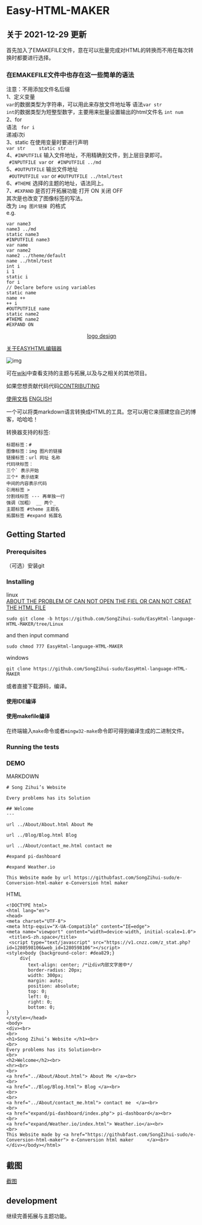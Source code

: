# Easy-HTML-MAKER
 
## 关于 2021-12-29 更新     
首先加入了EMAKEFILE文件，意在可以批量完成对HTML的转换而不用在每次转换时都要进行选择。    
### 在EMAKEFILE文件中也存在这一些简单的语法    
注意：不用添加文件名后缀     
1、定义变量     
```var```的数据类型为字符串，可以用此来存放文件地址等 语法```var str```    
```int```的数据类型为短整型数字，主要用来批量设置输出的html文件名 ```int num```     
2、for     
语法 ``` for i```     
递减i次i     
3、static 在使用变量时要进行声明      
```var str     static str```    
4、```#INPUTFILE``` 输入文件地址，不用精确到文件，到上层目录即可。    
``` #INPUTFILE var``` or ``` #INPUTFILE ../md```    
5、```#OUTPUTFILE``` 输出文件地址    
``` #OUTPUTFILE var``` or ```#OUTPUTFILE ../html/test ```   
6、```#THEME``` 选择的主题的地址，语法同上。   
7、```#EXPAND``` 是否打开拓展功能 打开 ON 关闭 OFF   
其次是也改变了图像标签的写法。   
改为 ```img 图片链接 ```的格式   
e.g.
```
var name3
name3 ../md
static name3
#INPUTFILE name3 
var name
var name2
name2 ../theme/default
name ../html/test
int i
i 1
static i
for i
// Declare before using variables
static name
name ++
++ i
#OUTPUTFILE name
static name2
#THEME name2
#EXPAND ON
```
<div align='center'><a href='https://www.hit-counts.com/'><img src='http://www.hit-counts.com/counter.php?t=MTQ2MDE2OA==' border='0' alt=''></a><BR><a href='https://www.glowgraphics.co.uk/'>logo design</a></div>   
	
[关于EASYHTML编辑器](https://github.com/SongZihui-sudo/easyhtmleaitor)      
	
![img](https://img.shields.io/github/issues/SongZihui-sudo/EasyHtml-language-HTML-MAKER)
	
可在[wiki](https://github.com/SongZihui-sudo/EasyHtml-language/wiki)中查看支持的主题与拓展,以及与之相关的其他项目。 

如果您想贡献代码代码[CONTRIBUTING](https://github.com/SongZihui-sudo/EasyHtml-language/blob/main/CONTRIBUTING.md)    

[使用文档](https://github.com/SongZihui-sudo/e-Conversion-html-maker/blob/main/Use_documentation.md) [ENGLISH](https://github.com/SongZihui-sudo/e-Conversion-html-maker/blob/main/english.md)   

 一个可以将类markdown语言转换成HTML的工具。您可以用它来搭建您自己的博客，哈哈哈！        

转换器支持的标签:
```
标题标签：#
图像标签：img 图片的链接
链接标签：url 网址 名称
代码块标签：
三个` 表示开始  
三个* 表示结束  
中间的内容表示代码  
引用标签 > 
分割线标签 --- 再单独一行
强调（加粗） __ 两个_
主题标签 #theme 主题名    
拓展标签 #expand 拓展名
``` 

## Getting Started   

### Prerequisites  
（可选）安装git       

### Installing    
linux  
[ABOUT THE PROBLEM OF CAN NOT OPEN THE FIEL OR CAN NOT CREAT THE HTML FILE](https://github.com/SongZihui-sudo/EasyHtml-language-HTML-MAKER/issues/7)     
```
sudo git clone -b https://github.com/SongZihui-sudo/EasyHtml-language-HTML-MAKER/tree/Linux    
```
and then input command    
```
sudo chmod 777 EasyHtml-language-HTML-MAKER
```
windows
```
git clone https://github.com/SongZihui-sudo/EasyHtml-language-HTML-MAKER
```
或者直接下载源码，编译。   
#### 使用IDE编译
#### 使用makefile编译    
在终端输入```make```命令或者```mingw32-make```命令即可得到编译生成的二进制文件。
### Running the tests    
### DEMO   
MARKDOWN     
```
# Song Zihui’s Website 

Every problems has its Solution

## Welcome
---

url ../About/About.html About Me 

url ../Blog/Blog.html Blog 

url ../About/contact_me.html contact me  

#expand pi-dashboard

#expand Weather.io

This Website made by url https://githubfast.com/SongZihui-sudo/e-Conversion-html-maker e-Conversion html maker     

```
HTML     
```
<!DOCTYPE html>
<html lang="en">
<head>
<meta charset="UTF-8">
<meta http-equiv="X-UA-Compatible" content="IE=edge">
<meta name="viewport" content="width=device-width, initial-scale=1.0">
 <title>S-zh.space</title>
 <script type="text/javascript" src="https://v1.cnzz.com/z_stat.php?id=1280598106&web_id=1280598106"></script>
<style>body {background-color: #dea829;}
     div{
	    text-align: center; /*让div内部文字居中*/
	    border-radius: 20px;
	    width: 300px;
	    margin: auto;
	    position: absolute;
	    top: 0;
	    left: 0;
	    right: 0;
	    bottom: 0;
}
</style></head>
<body>
<div><br>
<br>
<h1>Song Zihui’s Website </h1><br>
<br>
Every problems has its Solution<br>
<br>
<h2>Welcome</h2><br>
<hr><br>
<br>
<a href="../About/About.html"> About Me </a><br>
<br>
<a href="../Blog/Blog.html"> Blog </a><br>
<br>
<br>
<a href="../About/contact_me.html"> contact me  </a><br>
<br>
<a href="expand/pi-dashboard/index.php"> pi-dashboard</a><br>
<br>
<a href="expand/Weather.io/index.html"> Weather.io</a><br>
<br>
This Website made by <a href="https://githubfast.com/SongZihui-sudo/e-Conversion-html-maker"> e-Conversion html maker     </a><br>
</div></body></html>
```
	
## 截图
[截图](https://github.com/SongZihui-sudo/EasyHtml-language/blob/main/screen_shot/readme.md)    
	
## development   
继续完善拓展与主题功能。   

